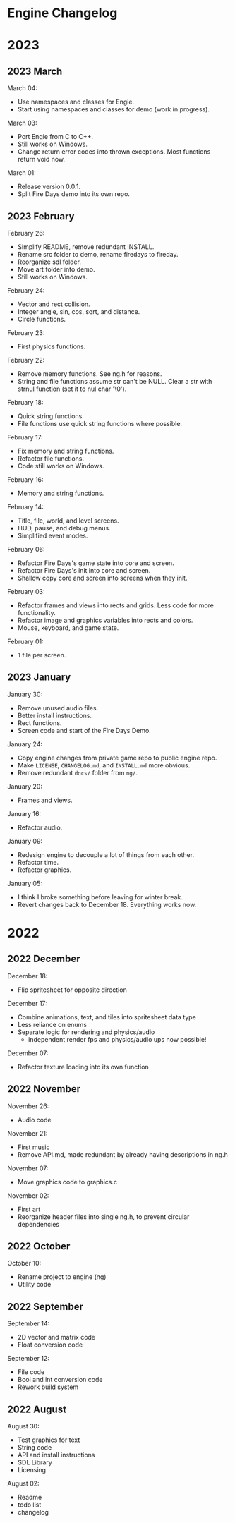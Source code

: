 
# Engine Changelog

# 2023

## 2023 March

March 04:
- Use namespaces and classes for Engie.
- Start using namespaces and classes for demo (work in progress).

March 03:
- Port Engie from C to C++.
- Still works on Windows.
- Change return error codes into thrown exceptions. Most functions return void now.

March 01:
- Release version 0.0.1.
- Split Fire Days demo into its own repo.

## 2023 February

February 26:
- Simplify README, remove redundant INSTALL.
- Rename src folder to demo, rename firedays to fireday.
- Reorganize sdl folder.
- Move art folder into demo.
- Still works on Windows.

February 24:
- Vector and rect collision.
- Integer angle, sin, cos, sqrt, and distance.
- Circle functions.

February 23:
- First physics functions.

February 22:
- Remove memory functions. See ng.h for reasons.
- String and file functions assume str can't be NULL.
Clear a str with strnul function (set it to nul char '\0').

February 18:
- Quick string functions.
- File functions use quick string functions where possible.

February 17:
- Fix memory and string functions.
- Refactor file functions.
- Code still works on Windows.

February 16:
- Memory and string functions.

February 14:
- Title, file, world, and level screens.
- HUD, pause, and debug menus.
- Simplified event modes.

February 06:
- Refactor Fire Days's game state into core and screen.
- Refactor Fire Days's init into core and screen.
- Shallow copy core and screen into screens when they init.

February 03:
- Refactor frames and views into rects and grids.
Less code for more functionality.
- Refactor image and graphics variables into rects and colors.
- Mouse, keyboard, and game state.

February 01:
- 1 file per screen.

## 2023 January

January 30:
- Remove unused audio files.
- Better install instructions.
- Rect functions.
- Screen code and start of the Fire Days Demo.

January 24:
- Copy engine changes from private game repo to public engine repo.
- Make `LICENSE`, `CHANGELOG.md`, and `INSTALL.md` more obvious.
- Remove redundant `docs/` folder from `ng/`.

January 20:
- Frames and views.

January 16:
- Refactor audio.

January 09:
- Redesign engine to decouple a lot of things from each other.
- Refactor time.
- Refactor graphics.

January 05:
- I think I broke something before leaving for winter break.
- Revert changes back to December 18. Everything works now.

# 2022

## 2022 December

December 18:
- Flip spritesheet for opposite direction

December 17:
- Combine animations, text, and tiles into spritesheet data type
- Less reliance on enums
- Separate logic for rendering and physics/audio
	- independent render fps and physics/audio ups now possible!

December 07:
- Refactor texture loading into its own function

## 2022 November

November 26:
- Audio code

November 21:
- First music
- Remove API.md, made redundant by already having descriptions in ng.h

November 07:
- Move graphics code to graphics.c

November 02:
- First art
- Reorganize header files into single ng.h, to prevent circular dependencies

## 2022 October

October 10:
- Rename project to engine (ng)
- Utility code

## 2022 September

September 14:
- 2D vector and matrix code
- Float conversion code

September 12:
- File code
- Bool and int conversion code
- Rework build system

## 2022 August

August 30:
- Test graphics for text
- String code
- API and install instructions
- SDL Library
- Licensing

August 02:
- Readme
- todo list
- changelog


